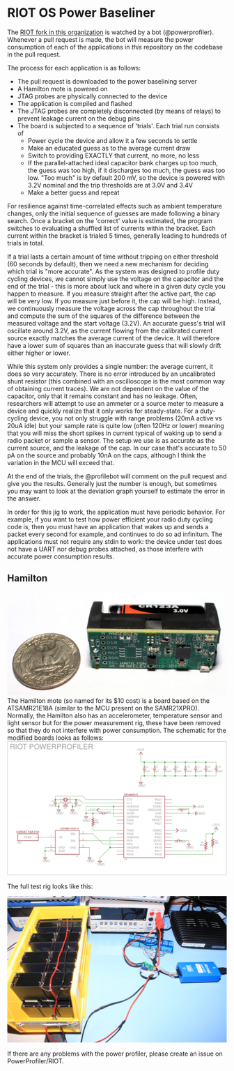 # RIOT OS Power Baseliner

The [RIOT fork in this organization](https://github.com/PowerProfiler/RIOT) is watched by a bot (@powerprofiler). Whenever a pull request is made, the bot will measure the power consumption of each of the applications in *this* repository on the codebase in the pull request.

The process for each application is as follows:
- The pull request is downloaded to the power baselining server
- A Hamilton mote is powered on
- JTAG probes are physically connected to the device
- The application is compiled and flashed
- The JTAG probes are completely disconnected (by means of relays) to prevent leakage current on the debug pins
- The board is subjected to a sequence of 'trials'. Each trial run consists of
  - Power cycle the device and allow it a few seconds to settle
  - Make an educated guess as to the average current draw
  - Switch to providing EXACTLY that current, no more, no less
  - If the parallel-attached ideal capacitor bank charges up too much, the guess was too high, if it discharges too much, the guess was too low. "Too much" is by default 200 mV, so the device is powered with 3.2V nominal and the trip thresholds are at 3.0V and 3.4V
  - Make a better guess and repeat

For resilience against time-correlated effects such as ambient temperature changes, only the initial sequence of guesses are made following a binary search. Once a bracket on the 'correct' value is estimated, the program switches to evaluating a shuffled list of currents within the bracket. Each current within the bracket is trialed 5 times, generally leading to hundreds of trials in total. 

If a trial lasts a certain amount of time without tripping on either threshold (60 seconds by default), then we need a new mechanism for deciding which trial is "more accurate". As the system was designed to profile duty cycling devices, we cannot simply use the voltage on the capacitor and the end of the trial - this is more about luck and where in a given duty cycle you happen to measure. If you measure straight after the active part, the cap will be very low. If you measure just before it, the cap will be high. Instead, we continuously measure the voltage across the cap throughout the trial and compute the sum of the squares of the difference between the measured voltage and the start voltage (3.2V). An accurate guess's trial will oscillate around 3.2V, as the current flowing from the calibrated current source exactly matches the average current of the device. It will therefore have a lower sum of squares than an inaccurate guess that will slowly drift either higher or lower.

While this system only provides a single number: the average current, it does so very accurately. There is no error introduced by an uncalibrated shunt resistor (this combined with an oscilloscope is the most common way of obtaining current traces). We are not dependent on the value of the capacitor, only that it remains constant and has no leakage. Often, researchers will attempt to use an ammeter or a source meter to measure a device and quickly realize that it only works for steady-state. For a duty-cycling device, you not only struggle with range problems (20mA active vs 20uA idle) but your sample rate is quite low (often 120Hz or lower) meaning that you will miss the short spikes in current typical of waking up to send a radio packet or sample a sensor. The setup we use is as accurate as the current source, and the leakage of the cap. In our case that's accurate to 50 pA on the source and probably 10nA on the caps, although I think the variation in the MCU will exceed that.

At the end of the trials, the @profilebot will comment on the pull request and give you the results. Generally just the number is enough, but sometimes you may want to look at the deviation graph yourself to estimate the error in the answer.

In order for this jig to work, the application must have periodic behavior. For example, if you want to test how power efficient your radio duty cycling code is, then you must have an application that wakes up and sends a packet every second  for example, and continues to do so ad infinitum. The applications must not require any stdin to work: the device under test does not have a UART nor debug probes attached, as those interfere with accurate power consumption results.

## Hamilton

![hamilton mote](https://raw.githubusercontent.com/immesys/baseliner/master/misc/hamilton-sm.jpg)
The Hamilton mote (so named for its $10 cost) is a board based on the ATSAMR21E18A (similar to the MCU present on the SAMR21XPRO). Normally, the Hamilton also has an accelerometer, temperature sensor and light sensor but for the power measurement rig, these have been removed so that they do not interfere with power consumption. The schematic for the modified boards looks as follows:
![powerprofiler schematic](https://raw.githubusercontent.com/immesys/baseliner/master/misc/powerprofiler.png)

The full test rig looks like this:

![test setup](https://raw.githubusercontent.com/immesys/baseliner/master/misc/setup-sm.jpg)

If there are any problems with the power profiler, please create an issue on PowerProfiler/RIOT.
